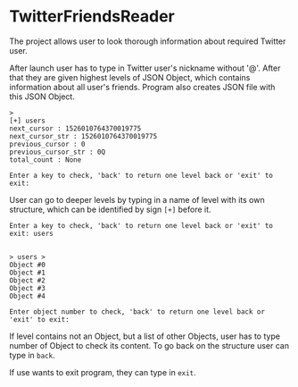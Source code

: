 # TwitterFriendsReader

The project allows user to look thorough information about required Twitter user. 

After launch user has to type in Twitter user's nickname without '@'. After that they are given highest levels of JSON Object, which contains information about all user's friends. Program also creates JSON file with this JSON Object.

```
> 
[+] users
next_cursor : 1526010764370019775
next_cursor_str : 1526010764370019775
previous_cursor : 0
previous_cursor_str : 0Q
total_count : None

Enter a key to check, 'back' to return one level back or 'exit' to exit: 
```

User can go to deeper levels by typing in a name of level with its own structure, which can be identified by sign ```[+]``` before it.

```
Enter a key to check, 'back' to return one level back or 'exit' to exit: users


> users > 
Object #0
Object #1
Object #2
Object #3
Object #4

Enter object number to check, 'back' to return one level back or 'exit' to exit: 
```

If level contains not an Object, but a list of other Objects, user has to type number of Object to check its content. To go back on the structure user can type in ```back```.

If use wants to exit program, they can type in ```exit```.